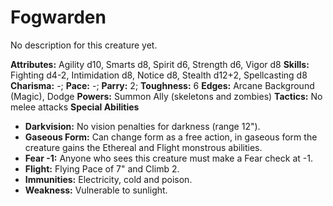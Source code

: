 # Fogwarden

No description for this creature yet.

**Attributes:** Agility d10, Smarts d8, Spirit d6, Strength d6, Vigor
d8
**Skills:** Fighting d4-2, Intimidation d8, Notice d8, Stealth d12+2,
Spellcasting d8
**Charisma:** -; **Pace:** -; **Parry:** 2; **Toughness:** 6
**Edges:** Arcane Background (Magic), Dodge
**Powers:** Summon Ally (skeletons and zombies)
**Tactics:** No melee attacks
**Special Abilities**

- **Darkvision:** No vision penalties for darkness (range 12").
- **Gaseous Form:** Can change form as a free action, in gaseous form
the creature gains the Ethereal and Flight monstrous abilities.
- **Fear -1:** Anyone who sees this creature must make a Fear check at
-1.
- **Flight:** Flying Pace of 7" and Climb 2.
- **Immunities:** Electricity, cold and poison.
- **Weakness:** Vulnerable to sunlight.
